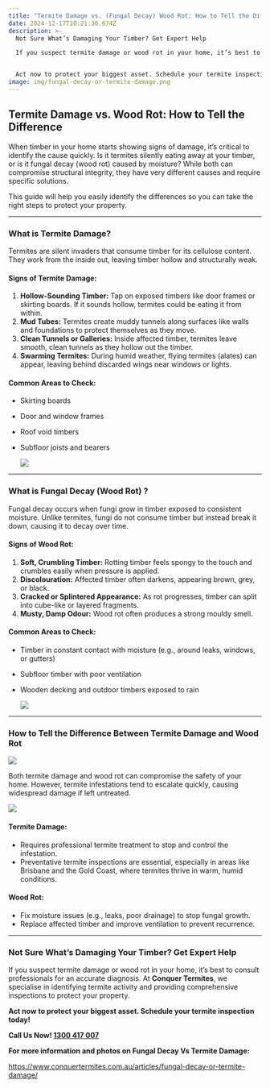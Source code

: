```yaml
---
title: "Termite Damage vs. (Fungal Decay) Wood Rot: How to Tell the Difference"
date: 2024-12-17T10:21:36.674Z
description: >-
  Not Sure What’s Damaging Your Timber? Get Expert Help

  If you suspect termite damage or wood rot in your home, it’s best to consult professionals for an accurate diagnosis. At Conquer Termites, we specialise in identifying termite activity and providing comprehensive inspections to protect your property.


  Act now to protect your biggest asset. Schedule your termite inspection today!
image: img/fungal-decay-or-termite-damage.png
---
```

## **Termite Damage vs. Wood Rot: How to Tell the Difference**

When timber in your home starts showing signs of damage, it’s critical to identify the cause quickly. Is it termites silently eating away at your timber, or is it fungal decay (wood rot) caused by moisture? While both can compromise structural integrity, they have very different causes and require specific solutions.

This guide will help you easily identify the differences so you can take the right steps to protect your property.

- - -

### **What is Termite Damage?**

Termites are silent invaders that consume timber for its cellulose content. They work from the inside out, leaving timber hollow and structurally weak.

#### **Signs of Termite Damage:**

1. **Hollow-Sounding Timber:** Tap on exposed timbers like door frames or skirting boards. If it sounds hollow, termites could be eating it from within.
2. **Mud Tubes:** Termites create muddy tunnels along surfaces like walls and foundations to protect themselves as they move.
3. **Clean Tunnels or Galleries:** Inside affected timber, termites leave smooth, clean tunnels as they hollow out the timber.
4. **Swarming Termites:** During humid weather, flying termites (alates) can appear, leaving behind discarded wings near windows or lights.

#### **Common Areas to Check:**

* Skirting boards
* Door and window frames
* Roof void timbers
* Subfloor joists and bearers

  ![](img/termite-damage.png)

- - -

### **What is Fungal Decay (Wood Rot) ?**

Fungal decay occurs when fungi grow in timber exposed to consistent moisture. Unlike termites, fungi do not consume timber but instead break it down, causing it to decay over time.

#### **Signs of Wood Rot:**

1. **Soft, Crumbling Timber:** Rotting timber feels spongy to the touch and crumbles easily when pressure is applied.
2. **Discolouration:** Affected timber often darkens, appearing brown, grey, or black.
3. **Cracked or Splintered Appearance:** As rot progresses, timber can split into cube-like or layered fragments.
4. **Musty, Damp Odour:** Wood rot often produces a strong mouldy smell.

#### **Common Areas to Check:**

* Timber in constant contact with moisture (e.g., around leaks, windows, or gutters)
* Subfloor timber with poor ventilation
* Wooden decking and outdoor timbers exposed to rain

  ![](img/fungal-decay-on-handrails.png)

- - -

### **How to Tell the Difference Between Termite Damage and Wood Rot**



![](img/wood-rot-fungal-decay-.png)

Both termite damage and wood rot can compromise the safety of your home. However, termite infestations tend to escalate quickly, causing widespread damage if left untreated.

![](img/fungal-decay-or-termite-damage.png)

#### **Termite Damage:**

* Requires professional termite treatment to stop and control the infestation.
* Preventative termite inspections are essential, especially in areas like Brisbane and the Gold Coast, where termites thrive in warm, humid conditions.

#### **Wood Rot:**

* Fix moisture issues (e.g., leaks, poor drainage) to stop fungal growth.
* Replace affected timber and improve ventilation to prevent recurrence.

- - -

### **Not Sure What’s Damaging Your Timber? Get Expert Help**

If you suspect termite damage or wood rot in your home, it’s best to consult professionals for an accurate diagnosis. At **Conquer Termites**, we specialise in identifying termite activity and providing comprehensive inspections to protect your property.

**Act now to protect your biggest asset. Schedule your termite inspection today!**



**Call Us Now! [1300 417 007](tel:1300417007)**

**For more information and photos on Fungal Decay Vs Termite Damage:** 

<https://www.conquertermites.com.au/articles/fungal-decay-or-termite-damage/>